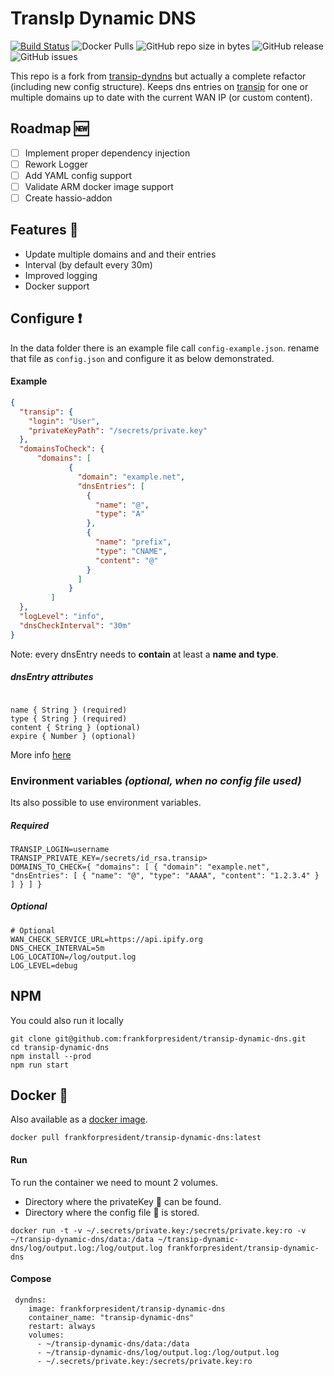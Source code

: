 # TransIp Dynamic DNS
[![Build Status](https://travis-ci.com/frankforpresident/transip-dynamic-dns.svg?branch=master)](https://travis-ci.com/frankforpresident/transip-dynamic-dns)
![Docker Pulls](https://img.shields.io/docker/pulls/frankforpresident/transip-dynamic-dns.svg)
![GitHub repo size in bytes](https://img.shields.io/github/repo-size/frankforpresident/transip-dynamic-dns.svg)
![GitHub release](https://img.shields.io/github/release/frankforpresident/transip-dynamic-dns.svg)
![GitHub issues](https://img.shields.io/github/issues/frankforpresident/transip-dynamic-dns.svg)

This repo is a fork from [transip-dyndns](https://github.com/RolfKoenders/transip-dyndns) but actually a complete refactor (including new config structure).
Keeps dns entries on [transip](http://www.transip.nl) for one or multiple domains up to date with the current WAN IP (or custom content). 

## Roadmap :new:
- [ ] Implement proper dependency injection
- [ ] Rework Logger
- [ ] Add YAML config support
- [ ] Validate ARM docker image support
- [ ] Create hassio-addon

## Features :mega:
- Update multiple domains and  and their entries
- Interval (by default every 30m)
- Improved logging
- Docker support

## Configure :heavy_exclamation_mark:
In the data folder there is an example file call `config-example.json`. rename that file as `config.json` and configure it as below demonstrated. 

#### Example
```json
{
  "transip": {
    "login": "User",
    "privateKeyPath": "/secrets/private.key"
  },
  "domainsToCheck": {
      "domains": [
             {
               "domain": "example.net",
               "dnsEntries": [
                 {
                   "name": "@",
                   "type": "A"
                 },
                 {
                   "name": "prefix",
                   "type": "CNAME",
                   "content": "@"
                 }
               ]
             }
         ]
  },
  "logLevel": "info",
  "dnsCheckInterval": "30m"
}

```
Note: every dnsEntry needs to **contain** at least a **name and type**.

##### dnsEntry attributes
````

name { String } (required)
type { String } (required)
content { String } (optional)
expire { Number } (optional)

````
More info [here](https://www.npmjs.com/package/transip#transipinstancedomainservicesetdnsentries)

### Environment variables *(optional, when no config file used)*

Its also possible to use environment variables.

##### Required
```
TRANSIP_LOGIN=username
TRANSIP_PRIVATE_KEY=/secrets/id_rsa.transip>
DOMAINS_TO_CHECK={ "domains": [ { "domain": "example.net", "dnsEntries": [ { "name": "@", "type": "AAAA", "content": "1.2.3.4" } ] } ] }
```

##### Optional
```
# Optional
WAN_CHECK_SERVICE_URL=https://api.ipify.org
DNS_CHECK_INTERVAL=5m
LOG_LOCATION=/log/output.log
LOG_LEVEL=debug
```

## NPM
You could also run it locally

```
git clone git@github.com:frankforpresident/transip-dynamic-dns.git
cd transip-dynamic-dns
npm install --prod
npm run start
```

## Docker :whale:
Also available as a [docker image](https://hub.docker.com/r/frankforpresident/transip-dynamic-dns/).

```
docker pull frankforpresident/transip-dynamic-dns:latest
```

#### Run
To run the container we need to mount 2 volumes.
* Directory where the privateKey :key: can be found.
* Directory where the config file :page_facing_up: is stored.

```
docker run -t -v ~/.secrets/private.key:/secrets/private.key:ro -v ~/transip-dynamic-dns/data:/data ~/transip-dynamic-dns/log/output.log:/log/output.log frankforpresident/transip-dynamic-dns
```

#### Compose

```
 dyndns:
    image: frankforpresident/transip-dynamic-dns
    container_name: "transip-dynamic-dns"
    restart: always
    volumes:
      - ~/transip-dynamic-dns/data:/data
      - ~/transip-dynamic-dns/log/output.log:/log/output.log
      - ~/.secrets/private.key:/secrets/private.key:ro
```
